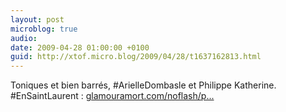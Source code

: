 ```yaml
---
layout: post
microblog: true
audio: 
date: 2009-04-28 01:00:00 +0100
guid: http://xtof.micro.blog/2009/04/28/t1637162813.html
---
```

Toniques et bien barrés,  #ArielleDombasle et Philippe Katherine. #EnSaintLaurent :  [glamouramort.com/noflash/p...](http://glamouramort.com/noflash/paroles3.php)
